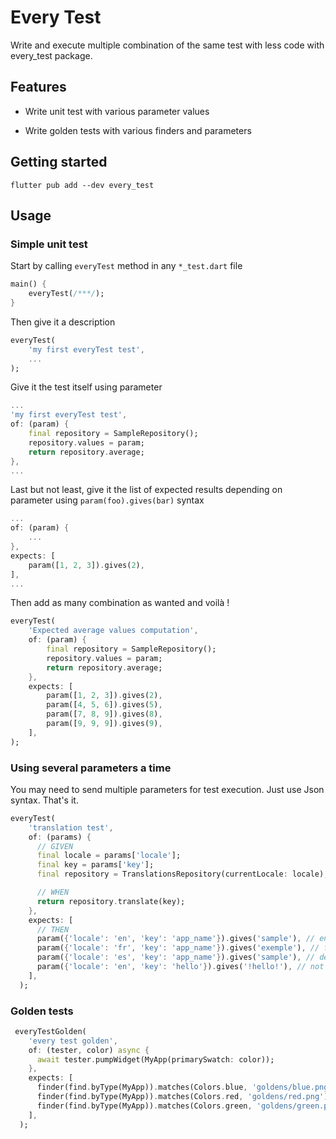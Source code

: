 <!-- 
This README describes the package. If you publish this package to pub.dev,
this README's contents appear on the landing page for your package.

For information about how to write a good package README, see the guide for
[writing package pages](https://dart.dev/guides/libraries/writing-package-pages). 

For general information about developing packages, see the Dart guide for
[creating packages](https://dart.dev/guides/libraries/create-library-packages)
and the Flutter guide for
[developing packages and plugins](https://flutter.dev/developing-packages). 
-->

# Every Test

Write and execute multiple combination of the same test with less code with every_test package.

## Features

* Write unit test with various parameter values

* Write golden tests with various finders and parameters

## Getting started

```shell
flutter pub add --dev every_test
```

## Usage

### Simple unit test

Start by calling `everyTest` method in any `*_test.dart` file

```dart
main() {
    everyTest(/***/);
}
```

Then give it a description

```dart
everyTest(
    'my first everyTest test',
    ...
);
```

Give it the test itself using parameter

```dart
...
'my first everyTest test',
of: (param) {
    final repository = SampleRepository();
    repository.values = param;
    return repository.average;
},
...    
```

Last but not least, give it the list of expected results depending on parameter using `param(foo).gives(bar)` syntax

```dart
...
of: (param) {
    ...
},
expects: [
    param([1, 2, 3]).gives(2),
],
...
```

Then add as many combination as wanted and voilà !

```dart
everyTest(
    'Expected average values computation',
    of: (param) {
        final repository = SampleRepository();
        repository.values = param;
        return repository.average;
    },
    expects: [
        param([1, 2, 3]).gives(2),
        param([4, 5, 6]).gives(5),
        param([7, 8, 9]).gives(8),
        param([9, 9, 9]).gives(9),
    ],
);
```

### Using several parameters a time

You may need to send multiple parameters for test execution. Just use Json syntax. That's it.

```dart
everyTest(
    'translation test',
    of: (params) {
      // GIVEN
      final locale = params['locale'];
      final key = params['key'];
      final repository = TranslationsRepository(currentLocale: locale);

      // WHEN
      return repository.translate(key);
    },
    expects: [
      // THEN
      param({'locale': 'en', 'key': 'app_name'}).gives('sample'), // en translation
      param({'locale': 'fr', 'key': 'app_name'}).gives('exemple'), // fr translation
      param({'locale': 'es', 'key': 'app_name'}).gives('sample'), // default translation
      param({'locale': 'en', 'key': 'hello'}).gives('!hello!'), // not found translation
    ],
  );
```

### Golden tests

```dart
 everyTestGolden(
    'every test golden',
    of: (tester, color) async {
      await tester.pumpWidget(MyApp(primarySwatch: color));
    },
    expects: [
      finder(find.byType(MyApp)).matches(Colors.blue, 'goldens/blue.png'),
      finder(find.byType(MyApp)).matches(Colors.red, 'goldens/red.png'),
      finder(find.byType(MyApp)).matches(Colors.green, 'goldens/green.png'),
    ],
  );
```